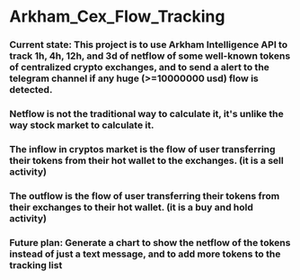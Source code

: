 # Arkham_Cex_Flow_Tracking

### Current state: This project is to use Arkham Intelligence API to track 1h, 4h, 12h, and 3d of netflow of some well-known tokens of centralized crypto exchanges, and to send a alert to the telegram channel if any huge (>=10000000 usd) flow is detected.

### Netflow is not the traditional way to calculate it, it's unlike the way stock market to calculate it.

### The inflow in cryptos market is the flow of user transferring their tokens from their hot wallet to the exchanges. (it is a sell activity)
### The outflow is the flow of user transferring their tokens from their exchanges to their hot wallet. (it is a buy and hold activity)

### Future plan: Generate a chart to show the netflow of the tokens instead of just a text message, and to add more tokens to the tracking list
